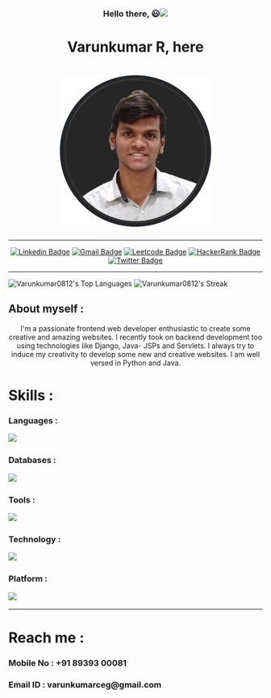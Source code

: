 <div align="center">
  <h3>Hello there, 😃<img src="https://raw.githubusercontent.com/aemmadi/aemmadi/master/wave.gif" width="30"></h3>
  <h1>Varunkumar R, here<h1>
  <img src="Picture 6.png" width="300" height="300">
</div>
<hr>

<div id="badges" align="center">  
  
  [![Linkedin Badge](https://img.shields.io/badge/-Varunkumar_R-blue?style=flat-square&logo=Linkedin&logoColor=white&link=https://www.linkedin.com/in/varunkumar-r-6252b6240/)](https://www.linkedin.com/in/varunkumar-r-6252b6240/)
  [![Gmail Badge](https://img.shields.io/badge/-varunkumarceg@gmail.com-c14438?style=flat-square&logo=Gmail&logoColor=white&link=mailto:varunkumarceg@gmail.com)](mailto:varunkumarceg@gmail.com)
  [![Leetcode Badge](https://img.shields.io/badge/-varunkumarceg-darkorange?style=flat-square&logo=leetcode&logoColor=black&link=https://leetcode.com/varunkumarceg/)](https://leetcode.com/varunkumarceg/)
  [![HackerRank Badge](https://img.shields.io/badge/-varunkumarceg-black?style=flat-square&labelColor=0f141f&logo=hackerrank&logoColor=2ec967&link=https://www.hackerrank.com/profile/varunkumarceg)](https://www.hackerrank.com/profile/varunkumarceg)
  [![Twitter Badge](https://img.shields.io/badge/-@Varunkumar_0812-1d9af1?style=flat-square&labelColor=1d9af1&logo=twitter&logoColor=white&link=https://twitter.com/Varunkumar_0812)](https://twitter.com/Varunkumar_0812)
  
</div>
<hr>

![Varunkumar0812's Top Languages](https://github-readme-stats.vercel.app/api/top-langs/?username=Varunkumar0812&theme=vue-dark&show_icons=true&hide_border=true&layout=compact)
![Varunkumar0812's Streak](https://github-readme-streak-stats.herokuapp.com/?user=Varunkumar0812&theme=vue-dark&hide_border=true)

<div>
  <h2>About myself : </h2>
  <div align="center">I'm a passionate frontend web developer enthusiastic to create some creative and amazing websites. I recently took on backend development too using technologies like Django, Java- JSPs and Servlets. I always try to induce my creativity to develop some new and creative websites. I am well versed in Python and Java.</div>
</div>

<h1>Skills : </h1>
<h3>Languages : </h3><img src="https://skills.thijs.gg/icons?i=py,js,java,html,css&theme=light">
<h3>Databases : </h3><img src="https://skills.thijs.gg/icons?i=mysql,mongodb&theme=light">
<h3>Tools : </h3><img src="https://skills.thijs.gg/icons?i=vscode,eclipse,postman,figma,bootstrap,tailwind,materialui,anaconda&theme=light">
<h3>Technology : </h3><img src="https://skills.thijs.gg/icons?i=react,nodejs,express,sklearn,tensorflow,git&theme=light">
<h3>Platform : </h3><img src="https://skills.thijs.gg/icons?i=linux,github&theme=light"> 

<hr>

<h1>Reach me  :</h1>
<h3>Mobile No : +91 89393 00081</h3>
<h3>Email ID  : varunkumarceg@gmail.com</h3>
